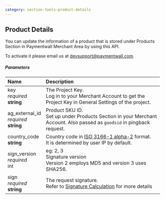 ```yaml
---
category: section-tools-product-details
---
```


## Product Details

You can update the information of a product that is stored under Products Section in Paymentwall Merchant Area by using this API.

To activate it please email us at [devsupport@paymentwall.com](mailto:devsupport@paymentwall.com).

##### Parameters

|Name|Description|
|:---|:---|
|key<br>*required*<br>**string**| The Project Key.<br>Log in to your Merchant Account to get the Project Key in General Settings of the project.|
|ag_external_id<br>*required*<br>**string**| Product SKU ID. <br>Set up under Products Section in your Merchant Account. Also passed as ```goodsid``` in pingback request.|
|country_code<br>**string**| Country code in [ISO 3166-1 alpha-2](https://en.wikipedia.org/wiki/ISO_3166-1_alpha-2#Officially_assigned_code_elements) format.<br>It is determined by user IP by default.|
|sign_version<br>*required*<br>int|eg: 2, 3<br>Signature version<br>Version 2 employs MD5 and version 3 uses SHA256.|
|sign<br>*required*<br>**string**|The request signature.<br>Refer to [Signature Calculation](/paymentwall.github.io/signature-calculation) for more details|
